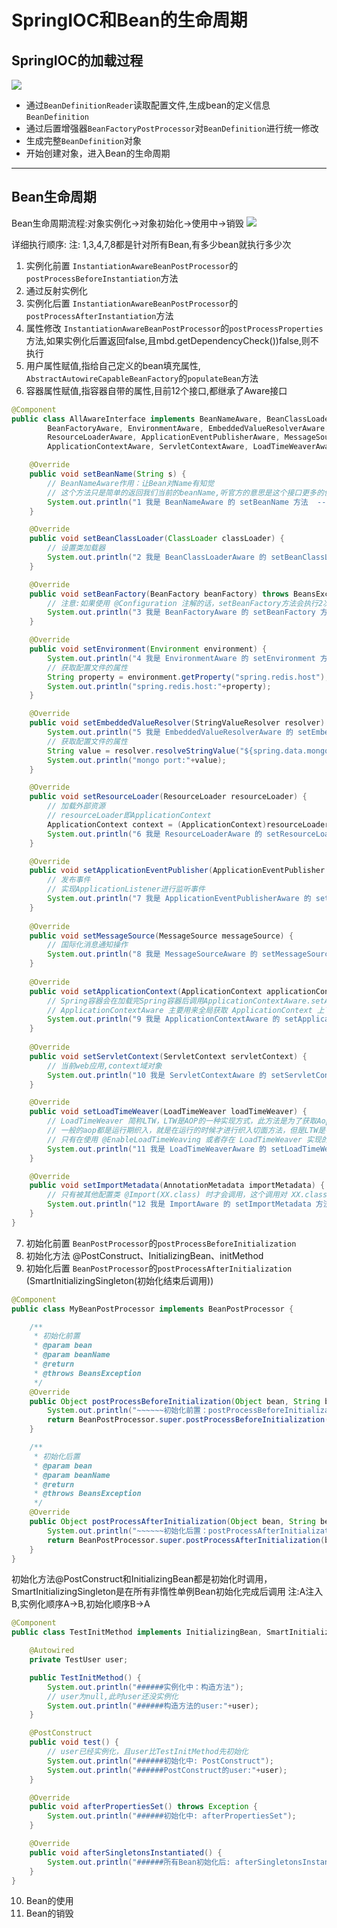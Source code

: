 # SpringIOC和Bean的生命周期

## SpringIOC的加载过程
![](../md图片/SpringIOC加载过程.jpg)
- 通过`BeanDefinitionReader`读取配置文件,生成bean的定义信息`BeanDefinition`
- 通过后置增强器`BeanFactoryPostProcessor`对`BeanDefinition`进行统一修改
- 生成完整`BeanDefinition`对象
- 开始创建对象，进入Bean的生命周期
---

## Bean生命周期
Bean生命周期流程:对象实例化->对象初始化->使用中->销毁
![](../md图片/Bean生命周期.png)

详细执行顺序:
注: 1,3,4,7,8都是针对所有Bean,有多少bean就执行多少次
1. 实例化前置 `InstantiationAwareBeanPostProcessor`的`postProcessBeforeInstantiation`方法
2. 通过反射实例化
3. 实例化后置 `InstantiationAwareBeanPostProcessor`的`postProcessAfterInstantiation`方法
4. 属性修改 `InstantiationAwareBeanPostProcessor`的`postProcessProperties`方法,如果实例化后置返回false,且mbd.getDependencyCheck())false,则不执行
5. 用户属性赋值,指给自己定义的bean填充属性, `AbstractAutowireCapableBeanFactory`的`populateBean`方法
6. 容器属性赋值,指容器自带的属性,目前12个接口,都继承了Aware接口
```java
@Component
public class AllAwareInterface implements BeanNameAware, BeanClassLoaderAware,
        BeanFactoryAware, EnvironmentAware, EmbeddedValueResolverAware,
        ResourceLoaderAware, ApplicationEventPublisherAware, MessageSourceAware,
        ApplicationContextAware, ServletContextAware, LoadTimeWeaverAware, ImportAware {

    @Override
    public void setBeanName(String s) {
        // BeanNameAware作用：让Bean对Name有知觉
        // 这个方法只是简单的返回我们当前的beanName,听官方的意思是这个接口更多的使用在spring的框架代码中，实际开发环境应该不建议使用
        System.out.println("1 我是 BeanNameAware 的 setBeanName 方法  ---参数：name，内容："+ s);
    }

    @Override
    public void setBeanClassLoader(ClassLoader classLoader) {
        // 设置类加载器
        System.out.println("2 我是 BeanClassLoaderAware 的 setBeanClassLoader 方法");
    }

    @Override
    public void setBeanFactory(BeanFactory beanFactory) throws BeansException {
        // 注意:如果使用 @Configuration 注解的话，setBeanFactory方法会执行2次，
        System.out.println("3 我是 BeanFactoryAware 的 setBeanFactory 方法");
    }

    @Override
    public void setEnvironment(Environment environment) {
        System.out.println("4 我是 EnvironmentAware 的 setEnvironment 方法");
        // 获取配置文件的属性
        String property = environment.getProperty("spring.redis.host");
        System.out.println("spring.redis.host:"+property);
    }

    @Override
    public void setEmbeddedValueResolver(StringValueResolver resolver) {
        System.out.println("5 我是 EmbeddedValueResolverAware 的 setEmbeddedValueResolver 方法");
        // 获取配置文件的属性
        String value = resolver.resolveStringValue("${spring.data.mongodb.port}");
        System.out.println("mongo port:"+value);
    }

    @Override
    public void setResourceLoader(ResourceLoader resourceLoader) {
        // 加载外部资源
        // resourceLoader即ApplicationContext
        ApplicationContext context = (ApplicationContext)resourceLoader;
        System.out.println("6 我是 ResourceLoaderAware 的 setResourceLoader 方法");
    }

    @Override
    public void setApplicationEventPublisher(ApplicationEventPublisher applicationEventPublisher) {
        // 发布事件
        // 实现ApplicationListener进行监听事件
        System.out.println("7 我是 ApplicationEventPublisherAware 的 setApplicationEventPublisher 方法");
    }
    
    @Override
    public void setMessageSource(MessageSource messageSource) {
        // 国际化消息通知操作
        System.out.println("8 我是 MessageSourceAware 的 setMessageSource 方法");
    }
    
    @Override
    public void setApplicationContext(ApplicationContext applicationContext) throws BeansException {
        // Spring容器会在加载完Spring容器后调用ApplicationContextAware.setApplicationContext方法
        // ApplicationContextAware 主要用来全局获取 ApplicationContext 上下文
        System.out.println("9 我是 ApplicationContextAware 的 setApplicationContext 方法");
    }
    
    @Override
    public void setServletContext(ServletContext servletContext) {
        // 当前web应用,context域对象
        System.out.println("10 我是 ServletContextAware 的 setServletContext 方法");
    }

    @Override
    public void setLoadTimeWeaver(LoadTimeWeaver loadTimeWeaver) {
        // LoadTimeWeaver 简称LTW，LTW是AOP的一种实现方式，此方法是为了获取Aop织入的对象，使用的织入方式是：类加载期织入，
        // 一般的aop都是运行期织入，就是在运行的时候才进行织入切面方法，但是LTW是在类加载前就被织入了，也就是class文件在jvm加载之前进行织入切面方法
        // 只有在使用 @EnableLoadTimeWeaving 或者存在 LoadTimeWeaver 实现的 Bean 时才会调用，顺序也很靠后
        System.out.println("11 我是 LoadTimeWeaverAware 的 setLoadTimeWeaver 方法");
    }

    @Override
    public void setImportMetadata(AnnotationMetadata importMetadata) {
        // 只有被其他配置类 @Import(XX.class) 时才会调用，这个调用对 XX.class 中的所有 @Bean 来说顺序是第 1 的。
        System.out.println("12 我是 ImportAware 的 setImportMetadata 方法");
    }
}
```
7. 初始化前置 `BeanPostProcessor`的`postProcessBeforeInitialization`
8. 初始化方法 @PostConstruct、InitializingBean、initMethod
9. 初始化后置 `BeanPostProcessor`的`postProcessAfterInitialization` (SmartInitializingSingleton(初始化结束后调用))
```java
@Component
public class MyBeanPostProcessor implements BeanPostProcessor {

    /**
     * 初始化前置
     * @param bean
     * @param beanName
     * @return
     * @throws BeansException
     */
    @Override
    public Object postProcessBeforeInitialization(Object bean, String beanName) throws BeansException {
        System.out.println("~~~~~~初始化前置：postProcessBeforeInitialization,beanName:"+beanName);
        return BeanPostProcessor.super.postProcessBeforeInitialization(bean, beanName);
    }

    /**
     * 初始化后置
     * @param bean
     * @param beanName
     * @return
     * @throws BeansException
     */
    @Override
    public Object postProcessAfterInitialization(Object bean, String beanName) throws BeansException {
        System.out.println("~~~~~~初始化后置：postProcessAfterInitialization,beanName:"+beanName);
        return BeanPostProcessor.super.postProcessAfterInitialization(bean, beanName);
    }
}
```
初始化方法@PostConstruct和InitializingBean都是初始化时调用，SmartInitializingSingleton是在所有非惰性单例Bean初始化完成后调用
注:A注入B,实例化顺序A->B,初始化顺序B->A
```java
@Component
public class TestInitMethod implements InitializingBean, SmartInitializingSingleton {

    @Autowired
    private TestUser user;

    public TestInitMethod() {
        System.out.println("######实例化中：构造方法");
        // user为null,此时user还没实例化
        System.out.println("######构造方法的user:"+user);
    }

    @PostConstruct
    public void test() {
        // user已经实例化，且user比TestInitMethod先初始化
        System.out.println("######初始化中: PostConstruct");
        System.out.println("######PostConstruct的user:"+user);
    }

    @Override
    public void afterPropertiesSet() throws Exception {
        System.out.println("######初始化中: afterPropertiesSet");
    }

    @Override
    public void afterSingletonsInstantiated() {
        System.out.println("######所有Bean初始化后: afterSingletonsInstantiated");
    }
}
```
10. Bean的使用
11. Bean的销毁